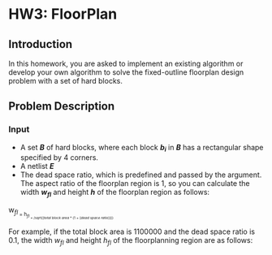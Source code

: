 # HW3: FloorPlan
## Introduction
In this homework, you are asked to implement an existing algorithm or develop your own algorithm to solve the fixed-outline floorplan design problem with a set of hard blocks.

## Problem Description
### Input
- A set **_B_** of hard blocks, where each block **_b<sub>i<sub>_** in **_B_** has a rectangular shape specified by 4 corners.
- A netlist **_E_**
- The dead space ratio, which is predefined and passed by the argument. The aspect ratio of the floorplan region is 1, so you can calculate the width  **_w<sub>fl<sub>_** and height  **_h_** of the floorplan region as follows:
 
w<sub>_fl_<sub> = h<sub>_fl_<sub> = /sqrt((_total block area_ * (1 + (_dead space ratio_))))

For example, if the total block area is 1100000 and the dead space ratio is 0.1, the width _w<sub>fl<sub>_ and height _h<sub>fl<sub>_ of the floorplanning region are as follows:
